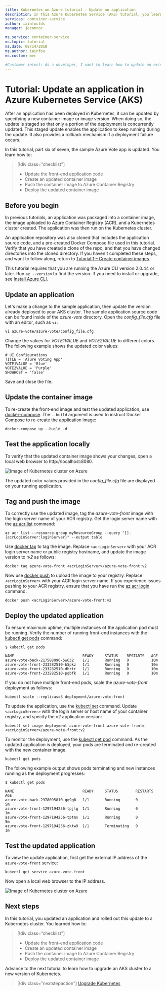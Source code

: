 ```yaml
---
title: Kubernetes on Azure tutorial - Update an application
description: In this Azure Kubernetes Service (AKS) tutorial, you learn how to update an existing application deployment to AKS with a new version of the application code.
services: container-service
author: iainfoulds
manager: jeconnoc

ms.service: container-service
ms.topic: tutorial
ms.date: 08/14/2018
ms.author: iainfou
ms.custom: mvc

#Customer intent: As a developer, I want to learn how to update an existing application deployment in an Azure Kubernetes Service (AKS) cluster so that I can maintain the application lifecycle.
---
```


# Tutorial: Update an application in Azure Kubernetes Service (AKS)

After an application has been deployed in Kubernetes, it can be updated by specifying a new container image or image version. When doing so, the update is staged so that only a portion of the deployment is concurrently updated. This staged update enables the application to keep running during the update. It also provides a rollback mechanism if a deployment failure occurs.

In this tutorial, part six of seven, the sample Azure Vote app is updated. You learn how to:

> [!div class="checklist"]
> * Update the front-end application code
> * Create an updated container image
> * Push the container image to Azure Container Registry
> * Deploy the updated container image

## Before you begin

In previous tutorials, an application was packaged into a container image, the image uploaded to Azure Container Registry (ACR), and a Kubernetes cluster created. The application was then run on the Kubernetes cluster.

An application repository was also cloned that includes the application source code, and a pre-created Docker Compose file used in this tutorial. Verify that you have created a clone of the repo, and that you have changed directories into the cloned directory. If you haven't completed these steps, and want to follow along, return to [Tutorial 1 – Create container images][aks-tutorial-prepare-app].

This tutorial requires that you are running the Azure CLI version 2.0.44 or later. Run `az --version` to find the version. If you need to install or upgrade, see [Install Azure CLI][azure-cli-install].

## Update an application

Let's make a change to the sample application, then update the version already deployed to your AKS cluster. The sample application source code can be found inside of the *azure-vote* directory. Open the *config_file.cfg* file with an editor, such as `vi`:

```console
vi azure-vote/azure-vote/config_file.cfg
```

Change the values for *VOTE1VALUE* and *VOTE2VALUE* to different colors. The following example shows the updated color values:

```
# UI Configurations
TITLE = 'Azure Voting App'
VOTE1VALUE = 'Blue'
VOTE2VALUE = 'Purple'
SHOWHOST = 'false'
```

Save and close the file.

## Update the container image

To re-create the front-end image and test the updated application, use [docker-compose][docker-compose]. The `--build` argument is used to instruct Docker Compose to re-create the application image:

```console
docker-compose up --build -d
```

## Test the application locally

To verify that the updated container image shows your changes, open a local web browser to http://localhost:8080.

![Image of Kubernetes cluster on Azure](media/container-service-kubernetes-tutorials/vote-app-updated.png)

The updated color values provided in the *config_file.cfg* file are displayed on your running application.

## Tag and push the image

To correctly use the updated image, tag the *azure-vote-front* image with the login server name of your ACR registry. Get the login server name with the [az acr list](/cli/azure/acr#az_acr_list) command:

```azurecli
az acr list --resource-group myResourceGroup --query "[].{acrLoginServer:loginServer}" --output table
```

Use [docker tag][docker-tag] to tag the image. Replace `<acrLoginServer>` with your ACR login server name or public registry hostname, and update the image version to *:v2* as follows:

```console
docker tag azure-vote-front <acrLoginServer>/azure-vote-front:v2
```

Now use [docker push][docker-push] to upload the image to your registry. Replace `<acrLoginServer>` with your ACR login server name. If you experience issues pushing to your ACR registry, ensure that you have run the [az acr login][az-acr-login] command.

```console
docker push <acrLoginServer>/azure-vote-front:v2
```

## Deploy the updated application

To ensure maximum uptime, multiple instances of the application pod must be running. Verify the number of running front-end instances with the [kubectl get pods][kubectl-get] command:

```
$ kubectl get pods

NAME                               READY     STATUS    RESTARTS   AGE
azure-vote-back-217588096-5w632    1/1       Running   0          10m
azure-vote-front-233282510-b5pkz   1/1       Running   0          10m
azure-vote-front-233282510-dhrtr   1/1       Running   0          10m
azure-vote-front-233282510-pqbfk   1/1       Running   0          10m
```

If you do not have multiple front-end pods, scale the *azure-vote-front* deployment as follows:

```console
kubectl scale --replicas=3 deployment/azure-vote-front
```

To update the application, use the [kubectl set][kubectl-set] command. Update `<acrLoginServer>` with the login server or host name of your container registry, and specify the *v2* application version:

```console
kubectl set image deployment azure-vote-front azure-vote-front=<acrLoginServer>/azure-vote-front:v2
```

To monitor the deployment, use the [kubectl get pod][kubectl-get] command. As the updated application is deployed, your pods are terminated and re-created with the new container image.

```console
kubectl get pods
```

The following example output shows pods terminating and new instances running as the deployment progresses:

```
$ kubectl get pods

NAME                               READY     STATUS        RESTARTS   AGE
azure-vote-back-2978095810-gq9g0   1/1       Running       0          5m
azure-vote-front-1297194256-tpjlg  1/1       Running       0          1m
azure-vote-front-1297194256-tptnx  1/1       Running       0          5m
azure-vote-front-1297194256-zktw9  1/1       Terminating   0          1m
```

## Test the updated application

To view the update application, first get the external IP address of the `azure-vote-front` service:

```console
kubectl get service azure-vote-front
```

Now open a local web browser to the IP address.

![Image of Kubernetes cluster on Azure](media/container-service-kubernetes-tutorials/vote-app-updated-external.png)

## Next steps

In this tutorial, you updated an application and rolled out this update to a Kubernetes cluster. You learned how to:

> [!div class="checklist"]
> * Update the front-end application code
> * Create an updated container image
> * Push the container image to Azure Container Registry
> * Deploy the updated container image

Advance to the next tutorial to learn how to upgrade an AKS cluster to a new version of Kubernetes.

> [!div class="nextstepaction"]
> [Upgrade Kubernetes][aks-tutorial-upgrade]

<!-- LINKS - external -->
[docker-compose]: https://docs.docker.com/compose/
[docker-push]: https://docs.docker.com/engine/reference/commandline/push/
[docker-tag]: https://docs.docker.com/engine/reference/commandline/tag/
[kubectl-get]: https://kubernetes.io/docs/reference/generated/kubectl/kubectl-commands#get
[kubectl-set]: https://kubernetes.io/docs/reference/generated/kubectl/kubectl-commands#set

<!-- LINKS - internal -->
[aks-tutorial-prepare-app]: ./tutorial-kubernetes-prepare-app.md
[aks-tutorial-upgrade]: ./tutorial-kubernetes-upgrade-cluster.md
[az-acr-login]: /cli/azure/acr#az_acr_login
[azure-cli-install]: /cli/azure/install-azure-cli